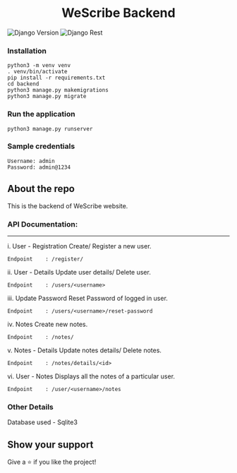 <h1 align="center">WeScribe Backend</h1>

![Django Version](https://img.shields.io/badge/Django-3.1.6-brightgreen) ![Django Rest](https://img.shields.io/badge/Django%20rest%20framework-3.12.2-brightgreen)

### Installation

	python3 -m venv venv
	. venv/bin/activate
	pip install -r requirements.txt
	cd backend
	python3 manage.py makemigrations
	python3 manage.py migrate

### Run the application

	python3 manage.py runserver

### Sample credentials

	Username: admin
	Password: admin@1234

## About the repo

This is the backend of WeScribe website.

### API Documentation:
-----------------

i. User - Registration
Create/ Register a new user.

	Endpoint 	: /register/


ii. User - Details
Update user details/ Delete user.

	Endpoint	: /users/<username>

iii. Update Password
Reset Password of logged in user.

	Endpoint	: /users/<username>/reset-password

iv. Notes
Create new notes.

	Endpoint	: /notes/

v. Notes - Details
Update notes details/ Delete notes.

	Endpoint	: /notes/details/<id>

vi. User - Notes
Displays all the notes of a particular user.

	Endpoint	: /user/<username>/notes

### Other Details

Database used - Sqlite3

## Show your support

Give a ⭐️ if you like the project!